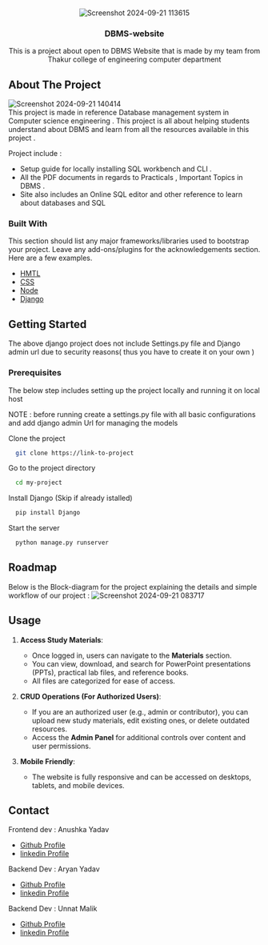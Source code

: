 
<br/>
<div align="center">
  
![Screenshot 2024-09-21 113615](https://github.com/user-attachments/assets/26190037-992a-4763-9089-a11d259a7683)

<h3 align="center">DBMS-website</h3>
<p align="center">
This is a project about open to DBMS Website that is made by my team from Thakur college of engineering computer department  


  


</p>
</div>

## About The Project
![Screenshot 2024-09-21 140414](https://github.com/user-attachments/assets/45cc8afc-dd4e-4832-b605-e1bb65891d92)
<br>
This project is made in reference Database management system in Computer science engineering . This project is all about helping students understand about DBMS and learn from all the resources available in this project . 

Project  include : 
- Setup guide for locally installing SQL workbench and CLI . 
- All the PDF documents in regards to Practicals ,  Important Topics in DBMS .
- Site also includes an Online SQL editor and other reference to learn about databases and SQL
### Built With

This section should list any major frameworks/libraries used to bootstrap your project. Leave any add-ons/plugins for the acknowledgements section. Here are a few examples.

- [HMTL ](https://developer.mozilla.org/en-US/docs/Web/HTML)
- [CSS](https://developer.mozilla.org/en-US/docs/Web/CSS)
- [Node](https://nodejs.org/en)
- [Django](https://docs.djangoproject.com/en/5.1/)
## Getting Started

The above django project does not include Settings.py file and Django admin url due to security reasons( thus you have to create it on your own )
### Prerequisites

The below step includes setting up the project locally and running it on local host

NOTE : before running create a settings.py file with all basic configurations and add django admin Url for managing the models 

Clone the project

```bash
  git clone https://link-to-project
```

Go to the project directory

```bash
  cd my-project
```

Install Django (Skip if already istalled)

```bash
  pip install Django
```

Start the server

```bash
  python manage.py runserver
```

## Roadmap

Below is the Block-diagram for the project explaining the details and simple workflow of our project : 
![Screenshot 2024-09-21 083717](https://github.com/user-attachments/assets/0033141d-663d-47b8-9b23-1f2e7d0c40fa)

## Usage

1. **Access Study Materials**:
   - Once logged in, users can navigate to the **Materials** section.
   - You can view, download, and search for PowerPoint presentations (PPTs), practical lab files, and reference books.
   - All files are categorized for ease of access.

2. **CRUD Operations (For Authorized Users)**:
   - If you are an authorized user (e.g., admin or contributor), you can upload new study materials, edit existing ones, or delete outdated resources.
   - Access the **Admin Panel** for additional controls over content and user permissions.

3. **Mobile Friendly**:
   - The website is fully responsive and can be accessed on desktops, tablets, and mobile devices.

## Contact

 Frontend dev : Anushka Yadav 
- <a href="https://github.com/GamerZone1006" target="_blank">  Github Profile</a> 
- <a href="https://linkedin.com/in/anushka-m-yadav" target="_blank">  linkedin Profile</a> 

Backend Dev : Aryan Yadav 
- <a href="https://github.com/aryanyadav-dev" target="_blank"> Github Profile</a> 
- <a href="https://linkedin.com/in/-aryanyadav" target="_blank">  linkedin Profile</a> 

Backend Dev : Unnat Malik 
- <a href="https://github.com/UnnatMalik" target="_blank"> Github Profile</a> 
- <a href="https://linkedin.com/in/unnat-malik-2b90bb2b4" target="_blank">  linkedin Profile</a> 
